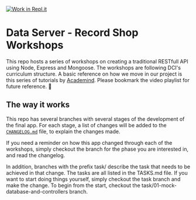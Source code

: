[![Work in Repl.it](https://classroom.github.com/assets/work-in-replit-14baed9a392b3a25080506f3b7b6d57f295ec2978f6f33ec97e36a161684cbe9.svg)](https://classroom.github.com/online_ide?assignment_repo_id=4684740&assignment_repo_type=AssignmentRepo)
# Data Server - Record Shop Workshops

This repo hosts a series of workshops on creating a traditional RESTfull API using Node, Express and Mongoose. The workshops are following DCI's curriculum structure. A basic reference on how we move in our project is this series of tutorials by [Academind](https://www.youtube.com/playlist?list=PL55RiY5tL51q4D-B63KBnygU6opNPFk_q). Please bookmark the video playlist for future reference. :crystal_ball:

## The way it works

This repo has several branches with several stages of the development of the final app. For each stage, a list of changes will be added to the [`CHANGELOG.md`](CHANGELOG.md) file, to explain the changes made.

If you need a reminder on how this app changed through each of the workshops, simply checkout the branch for the phase you are interested in, and read the changelog.

In addition, branches with the prefix task/ describe the task that needs to be achieved in that change. The tasks are all listed in the TASKS.md file. If you want to start doing things yourself, simply checkout the task branch and make the change. To begin from the start, checkout the task/01-mock-database-and-controllers branch.